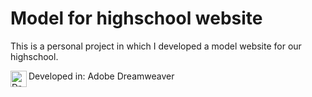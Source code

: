 # Model for highschool website
This is a personal project in which I developed a model website for our highschool.

Developed in: Adobe Dreamweaver 
<img align="left" alt="Dreamweaver" width="26px" src="https://www.adobe.com/content/dam/cc/icons/dw_cc_app_RGB.svg" />
</br>
